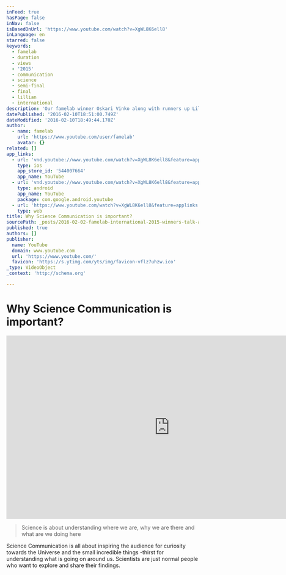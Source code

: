 ```yaml
---
inFeed: true
hasPage: false
inNav: false
isBasedOnUrl: 'https://www.youtube.com/watch?v=XgWL8K6ell8'
inLanguage: en
starred: false
keywords:
  - famelab
  - duration
  - views
  - '2015'
  - communication
  - science
  - semi-final
  - final
  - lillian
  - international
description: 'Our famelab winner Oskari Vinko along with runners up Lillian Smestad & Francois-Xavier Joly talk about why science communication is important.'
datePublished: '2016-02-10T18:51:00.749Z'
dateModified: '2016-02-10T18:49:44.170Z'
author:
  - name: famelab
    url: 'https://www.youtube.com/user/famelab'
    avatar: {}
related: []
app_links:
  - url: 'vnd.youtube://www.youtube.com/watch?v=XgWL8K6ell8&feature=applinks'
    type: ios
    app_store_id: '544007664'
    app_name: YouTube
  - url: 'vnd.youtube://www.youtube.com/watch?v=XgWL8K6ell8&feature=applinks'
    type: android
    app_name: YouTube
    package: com.google.android.youtube
  - url: 'https://www.youtube.com/watch?v=XgWL8K6ell8&feature=applinks'
    type: web
title: Why Science Communication is important?
sourcePath: _posts/2016-02-02-famelab-international-2015-winners-talk-about-famelab-and-scie.md
published: true
authors: []
publisher:
  name: YouTube
  domain: www.youtube.com
  url: 'https://www.youtube.com/'
  favicon: 'https://s.ytimg.com/yts/img/favicon-vflz7uhzw.ico'
_type: VideoObject
_context: 'http://schema.org'

---
```

# Why Science Communication is important?

<iframe src="https://cdn.embedly.com/widgets/media.html?src=https%3A%2F%2Fwww.youtube.com%2Fembed%2FXgWL8K6ell8%3Ffeature%3Doembed&amp;url=https%3A%2F%2Fwww.youtube.com%2Fwatch%3Fv%3DXgWL8K6ell8&amp;image=https%3A%2F%2Fi.ytimg.com%2Fvi%2FXgWL8K6ell8%2Fhqdefault.jpg&amp;key=b7d04c9b404c499eba89ee7072e1c4f7&amp;type=text%2Fhtml&amp;schema=youtube" width="854" height="480" scrolling="no" frameborder="0" allowfullscreen="allowfullscreen" style=""></iframe>

> Science is about understanding where we are, why we are there and what are we doing here

Science Communication is all about inspiring the audience for curiosity towards the Universe and the small incredible things -thirst for understanding what is going on around us. Scientists are just normal people who want to explore and share their findings.